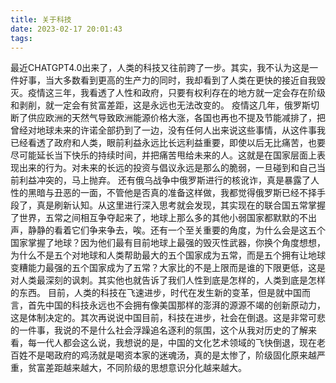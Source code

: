 ```yaml
---
title: 关于科技
date: 2023-02-17 20:01:43
tags:
---
```

最近CHATGPT4.0出来了，人类的科技又往前跨了一步。其实，我不认为这是一件好事，当大多数看到更高的生产力的同时，我却看到了人类在更快的接近自我毁灭。疫情这三年，我看透了人性和政府，只要有权利存在的地方就一定会存在阶级和剥削，就一定会有贫富差距，这是永远也无法改变的。
疫情这几年，俄罗斯切断了供应欧洲的天然气导致欧洲能源价格大涨，各国也再也不提及节能减排了，把曾经对地球未来的许诺全部扔到了一边，没有任何人出来说这些事情，从这件事我已经看透了政府和人类，眼前利益永远比长远利益重要，即使以后无比痛苦，也要尽可能延长当下快乐的持续时间，并把痛苦甩给未来的人。这就是在国家层面上表现出来的行为。对未来的长远的投资与倡议永远是那么的脆弱，一旦碰到和自己当前利益冲突的，马上抛弃。
还有俄乌战争中俄罗斯进行的核讹诈，真是暴露了人性的黑暗与丑恶的一面，不管他是否真的准备这样做，我都觉得俄罗斯已经不择手段了，真是刷新认知。从这里进行深入思考就会发现，其实现在的联合国五常掌握了世界，五常之间相互争夺起来了，地球上那么多的其他小弱国家都默默的不出声，静静的看着它们争来争去，唉。还有一个至关重要的角度，为什么会是这五个国家掌握了地球？因为他们最有目前地球上最强的毁灭性武器，你换个角度想想，为什么不是五个对地球和人类帮助最大的五个国家成为五常，而是五个拥有让地球变糟能力最强的五个国家成为了五常？大家比的不是上限而是谁的下限更低，这是对人类最深刻的讽刺。其实他也就告诉了我们人性到底是怎样的，人类到底是怎样的东西。
目前，人类的科技在飞速进步，时代在发生新的变革，但是就中国而言，首先中国的科技永远也不会拥有像美国那样的澎湃的源源不竭的创新原动力，这是体制决定的。其次再说说中国目前，科技在进步，社会在倒退。这是非常可悲的一件事，我说的不是什么社会浮躁追名逐利的氛围，这个从我对历史的了解来看，每一代人都会这么说，我想说的是，中国的文化艺术领域的飞快倒退，现在老百姓不是喝政府的鸡汤就是喝资本家的迷魂汤，真的是太惨了，阶级固化原来越严重，贫富差距越来越大，不同阶级的思想意识分化越来越大。
